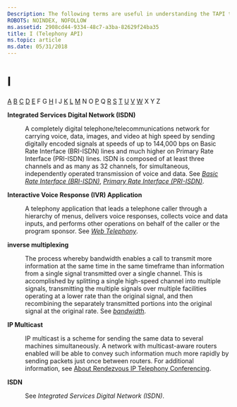 ```yaml
---
Description: The following terms are useful in understanding the TAPI technology.
ROBOTS: NOINDEX, NOFOLLOW
ms.assetid: 2908cd44-9334-48c7-a3ba-82629f24ba35
title: I (Telephony API)
ms.topic: article
ms.date: 05/31/2018
---
```


# I

[A](a-tapgloss.md) [B](b-tapgloss.md) [C](c-tapgloss.md) [D](d-tapgloss.md) [E](e-tapgloss.md) F G [H](h-tapgloss.md) I J [K](k-tapgloss.md) [L](l-tapgloss.md) [M](m-tapgloss.md) N O [P](p-tapgloss.md) Q [R](r-tapgloss.md) [S](s-tapgloss.md) [T](t-tapgloss.md) [U](u-tapgloss.md) [V](v-tapgloss.md) [W](w-tapgloss.md) X Y Z

<dl> <dt>

<span id="tapi2.integrated_services_digital_network_isdn__tapgloss"></span><span id="TAPI2.INTEGRATED_SERVICES_DIGITAL_NETWORK_ISDN__TAPGLOSS"></span>**Integrated Services Digital Network (ISDN)**
</dt> <dd>

A completely digital telephone/telecommunications network for carrying voice, data, images, and video at high speed by sending digitally encoded signals at speeds of up to 144,000 bps on Basic Rate Interface (BRI-ISDN) lines and much higher on Primary Rate Interface (PRI-ISDN) lines. ISDN is composed of at least three channels and as many as 32 channels, for simultaneous, independently operated transmission of voice and data. See [*Basic Rate Interface (BRI-ISDN)*](b-tapgloss.md), [*Primary Rate Interface (PRI-ISDN)*](p-tapgloss.md).

</dd> <dt>

<span id="tapi2.interactive_voice_response_ivr_application_tapgloss"></span><span id="TAPI2.INTERACTIVE_VOICE_RESPONSE_IVR_APPLICATION_TAPGLOSS"></span>**Interactive Voice Response (IVR) Application**
</dt> <dd>

A telephony application that leads a telephone caller through a hierarchy of menus, delivers voice responses, collects voice and data inputs, and performs other operations on behalf of the caller or the program sponsor. See [*Web Telephony*](w-tapgloss.md).

</dd> <dt>

<span id="tapi2.inverse_multiplexing_tapgloss"></span><span id="TAPI2.INVERSE_MULTIPLEXING_TAPGLOSS"></span>**inverse multiplexing**
</dt> <dd>

The process whereby bandwidth enables a call to transmit more information at the same time in the same timeframe than information from a single signal transmitted over a single channel. This is accomplished by splitting a single high-speed channel into multiple signals, transmitting the multiple signals over multiple facilities operating at a lower rate than the original signal, and then recombining the separately transmitted portions into the original signal at the original rate. See [*bandwidth*](b-tapgloss.md).

</dd> <dt>

<span id="tapi2.ip_multicast_tapgloss"></span><span id="TAPI2.IP_MULTICAST_TAPGLOSS"></span>**IP Multicast**
</dt> <dd>

IP multicast is a scheme for sending the same data to several machines simultaneously. A network with multicast-aware routers enabled will be able to convey such information much more rapidly by sending packets just once between routers. For additional information, see [About Rendezvous IP Telephony Conferencing](https://msdn.microsoft.com/library/ms726002(v=VS.85).aspx).

</dd> <dt>

<span id="tapi2.isdn_tapgloss"></span><span id="TAPI2.ISDN_TAPGLOSS"></span>**ISDN**
</dt> <dd>

See *Integrated Services Digital Network (ISDN)*.

</dd> </dl>

 

 



